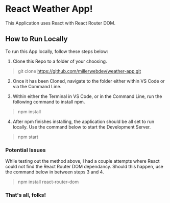 # React Weather App!
This Application uses React with React Router DOM.

## How to Run Locally
To run this App locally, follow these steps below:

1. Clone this Repo to a folder of your choosing.
> git clone https://github.com/millerwebdev/weather-app.git

2. Once it has been Cloned, navigate to the folder either within VS Code or via the Command Line.

3. Within either the Terminal in VS Code, or in the Command Line, run the following command to install npm.
> npm install

4. After npm finishes installing, the application should be all set to run locally. Use the command below to start the Development Server.
> npm start

### Potential Issues
While testing out the method above, I had a couple attempts where React could not find the React Router DOM dependancy. Should this happen, use the command below in between steps 3 and 4.
> npm install react-router-dom

### That's all, folks!